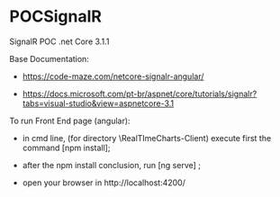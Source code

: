 # POCSignalR
SignalR POC .net Core 3.1.1

Base Documentation:

- https://code-maze.com/netcore-signalr-angular/

- https://docs.microsoft.com/pt-br/aspnet/core/tutorials/signalr?tabs=visual-studio&view=aspnetcore-3.1

To run Front End page (angular):

- in cmd line, (for directory \RealTImeCharts-Client) execute first the command [npm install];

- after the npm install conclusion, run [ng serve] ;

- open your browser in http://localhost:4200/
